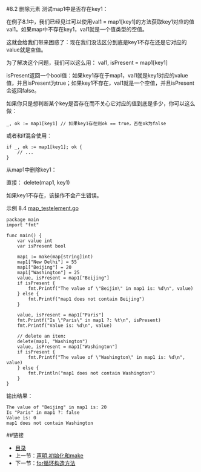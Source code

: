 #8.2 删除元素
测试map1中是否存在key1：

在例子8.1中，我们已经见过可以使用val1 = map1[key1]的方法获取key1对应的值val1。如果map中不存在key1，val1就是一个值类型的空值。

这就会给我们带来困惑了：现在我们没法区分到底是key1不存在还是它对应的value就是空值。

为了解决这个问题，我们可以这么用： val1, isPresent = map1[key1]

isPresent返回一个bool值：如果key1存在于map1，val1就是key1对应的value值，并且isPresent为true；如果key1不存在，val1就是一个空值，并且isPresent会返回false。

如果你只是想判断某个key是否存在而不关心它对应的值到底是多少，你可以这么做：

	_, ok := map1[key1] // 如果key1存在则ok == true，否在ok为false

或者和if混合使用：

	if _, ok := map1[key1]; ok {
		// ...
	}

从map1中删除key1：

直接： delete(map1, key1)

如果key1不存在，该操作不会产生错误。

示例 8.4 [map_testelement.go](examples/chapter_8/map_testelement.go)

    package main
    import "fmt"
    
    func main() {
    	var value int
    	var isPresent bool
    
    	map1 := make(map[string]int)
    	map1["New Delhi"] = 55
    	map1["Beijing"] = 20
    	map1["Washington"] = 25
    	value, isPresent = map1["Beijing"]
    	if isPresent {
    		fmt.Printf("The value of \"Beijin\" in map1 is: %d\n", value)
    	} else {
    		fmt.Printf("map1 does not contain Beijing")
    	}
    
    	value, isPresent = map1["Paris"]
    	fmt.Printf("Is \"Paris\" in map1 ?: %t\n", isPresent)
    	fmt.Printf("Value is: %d\n", value)
    
    	// delete an item:
    	delete(map1, "Washington")
    	value, isPresent = map1["Washington"]
    	if isPresent {
    		fmt.Printf("The value of \"Washington\" in map1 is: %d\n", value)
    	} else {
    		fmt.Println("map1 does not contain Washington")
    	}
    }

输出结果：

	The value of "Beijing" in map1 is: 20
	Is "Paris" in map1 ?: false
	Value is: 0
	map1 does not contain Washington

##链接
- [目录](directory.md)
- 上一节：[声明,初始化和make](08.1.md)
- 下一节：[for循环构造方法](08.3.md)
